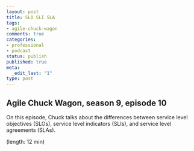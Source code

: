 ```yaml
---
layout: post
title: SLO SLI SLA
tags:
- agile-chuck-wagon
comments: true
categories:
- professional
- podcast
status: publish
published: true
meta:
  _edit_last: "1"
type: post
---
```


## Agile Chuck Wagon, season 9, episode 10

On this episode, Chuck talks about the differences between service level objectives (SLOs), service level indicators (SLIs), and service level agreements (SLAs).

  (length: 12 min)
